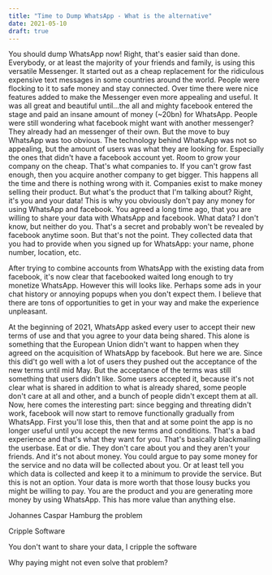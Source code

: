 ```yaml
---
title: "Time to Dump WhatsApp - What is the alternative"
date: 2021-05-10
draft: true
---
```


You should dump WhatsApp now! Right, that's easier said than done. Everybody, or at least the majority of your friends and family, is using this versatile Messenger. It started out as a cheap replacement for the ridiculous expensive text messages in some countries around the world. People were flocking to it to safe money and stay connected. Over time there were nice features added to make the Messenger even more appealing and useful. It was all great and beautiful until...the all and mighty facebook entered the stage and paid an insane amount of money (~20bn) for WhatsApp. People were still wondering what facebook might want with another messenger? They already had an messenger of their own. But the move to buy WhatsApp was too obvious. The technology behind WhatsApp was not so appealing, but the amount of users was what they are looking for. Especially the ones that didn't have a facebook account yet. Room to grow your company on the cheap. That's what companies to. If you can't grow fast enough, then you acquire another company to get bigger. This happens all the time and there is nothing wrong with it. Companies exist to make money selling their product. But what's the product that I'm talking about? Right, it's you and your data! This is why you obviously don't pay any money for using WhatsApp and facebook. You agreed a long time ago, that you are willing to share your data with WhatsApp and facebook. What data? I don't know, but neither do you. That's a secret and probably won't be revealed by facebook anytime soon. But that's not the point. They collected data that you had to provide when you signed up for WhatsApp: your name, phone number, location, etc. 

After trying to combine accounts from WhatsApp with the existing data from facebook, it's now clear that facebooked waited long enough to try monetize WhatsApp. However this will looks like. Perhaps some ads in your chat history or annoying popups when you don't expect them. I believe that there are tons of opportunities to get in your way and make the experience unpleasant.

At the beginning of 2021, WhatsApp asked every user to accept their new terms of use and that you agree to your data being shared. This alone is something that the European Union didn't want to happen when they agreed on the acquisition of WhatsApp by facebook. But here we are. Since this did't go well with a lot of users they pushed out the acceptance of the new terms until mid May. But the acceptance of the terms was still something that users didn't like. Some users accepted it, because it's not clear what is shared in addition to what is already shared, some people don't care at all and other, and a bunch of people didn't except them at all.
Now, here comes the interesting part: since begging and threating didn't work, facebook will now start to remove functionally gradually from WhatsApp. First you'll lose this, then that and at some point the app is no longer useful until you accept the new terms and conditions. That's a bad experience and that's what they want for you. That's basically blackmailing the userbase. Eat or die. They don't care about you and they aren't your friends.
And it's not about money. You could argue to pay some money for the service and no data will be collected about you. Or at least tell you which data is collected and keep it to a minimum to provide the service. But this is not an option. Your data is more worth that those lousy bucks you might be willing to pay. You are the product and you are generating more money by using WhatsApp. This has more value than anything else.


Johannes Caspar
Hamburg
the problem

Cripple Software

You don't want to share your data, I cripple the software 

Why paying might not even solve that problem?